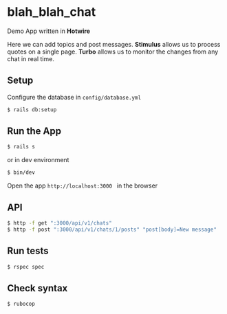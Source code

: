 # blah_blah_chat
Demo App written in **Hotwire**

Here we can add topics and post messages.
**Stimulus** allows us to process quotes on a single page.
**Turbo** allows us to monitor the changes from any chat in real time.

## Setup
Configure the database in `config/database.yml`
```bash
$ rails db:setup
```

## Run the App
```bash
$ rails s
```
or in dev environment
```bash
$ bin/dev
```
Open the app `http://localhost:3000 ` in the browser

## API
```bash
$ http -f get ":3000/api/v1/chats"
$ http -f post ":3000/api/v1/chats/1/posts" "post[body]=New message"
```

## Run tests
```bash
$ rspec spec
```

## Check syntax
```bash
$ rubocop
```
